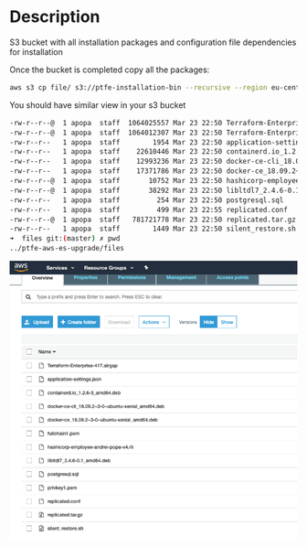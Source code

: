 # Description
S3 bucket with all installation packages and configuration file dependencies for installation

Once the bucket is completed copy all the packages:

```bash
aws s3 cp file/ s3://ptfe-installation-bin --recursive --region eu-central-1
```

You should have similar view in your s3 bucket

```bash
-rw-r--r--@  1 apopa  staff  1064025557 Mar 23 22:50 Terraform-Enterprise-417.airgap
-rw-r--r--@  1 apopa  staff  1064012307 Mar 23 22:50 Terraform-Enterprise-419.airgap
-rw-r--r--   1 apopa  staff        1954 Mar 23 22:50 application-settings.json
-rw-r--r--   1 apopa  staff    22610446 Mar 23 22:50 containerd.io_1.2.6-3_amd64.deb
-rw-r--r--   1 apopa  staff    12993236 Mar 23 22:50 docker-ce-cli_18.09.2~3-0~ubuntu-xenial_amd64.deb
-rw-r--r--   1 apopa  staff    17371786 Mar 23 22:50 docker-ce_18.09.2~3-0~ubuntu-xenial_amd64.deb
-rw-r--r--@  1 apopa  staff       10752 Mar 23 22:50 hashicorp-employee-andrei-popa-v4.rli
-rw-r--r--@  1 apopa  staff       38292 Mar 23 22:50 libltdl7_2.4.6-0.1_amd64.deb
-rw-r--r--   1 apopa  staff         254 Mar 23 22:50 postgresql.sql
-rw-r--r--   1 apopa  staff         499 Mar 23 22:55 replicated.conf
-rw-r--r--@  1 apopa  staff   781721778 Mar 23 22:50 replicated.tar.gz
-rw-r--r--   1 apopa  staff        1449 Mar 23 22:50 silent_restore.sh
➜  files git:(master) ✗ pwd
../ptfe-aws-es-upgrade/files
```

![alt text](../img/s3_installation.png "s3 bucket with installation packages and configuration files")